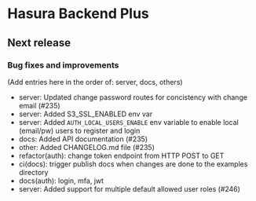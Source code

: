 # Hasura Backend Plus

## Next release

### Bug fixes and improvements

(Add entries here in the order of: server, docs, others)

- server: Updated change password routes for concistency with change email (#235)
- server: Added S3_SSL_ENABLED env var
- server: Added `AUTH_LOCAL_USERS_ENABLE` env variable to enable local (email/pw) users to register and login
- docs: Added API documentation (#235)
- other: Added CHANGELOG.md file (#235)
- refactor(auth): change token endpoint from HTTP POST to GET
- ci(docs): trigger publish docs when changes are done to the examples directory
- docs(auth): login, mfa, jwt
- server: Added support for multiple default allowed user roles (#246)

